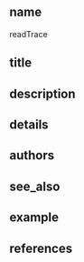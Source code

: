 ## name
readTrace
## title
## description
## details
## authors
## see_also
## example
## references
